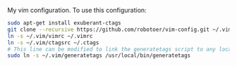 My vim configuration. To use this configuration:

```bash
sudo apt-get install exuberant-ctags
git clone --recursive https://github.com/robotoer/vim-config.git ~/.vim
ln -s ~/.vim/vimrc ~/.vimrc
ln -s ~/.vim/ctagsrc ~/.ctags
# This line can be modified to link the generatetags script to any location on your $PATH environment variable.
sudo ln -s ~/.vim/generatetags /usr/local/bin/generatetags
```
